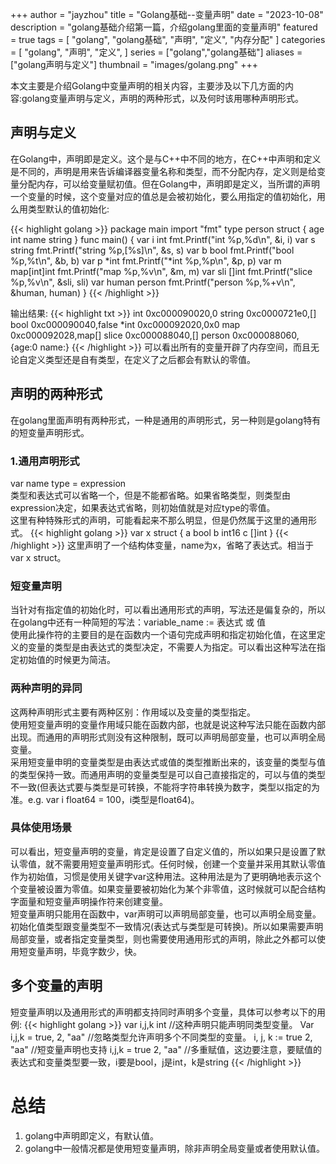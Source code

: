 +++
author = "jayzhou"
title = "Golang基础--变量声明"
date = "2023-10-08"
description = "golang基础介绍第一篇，介绍golang里面的变量声明"
featured = true
tags = [
    "golang",
    "golang基础",
    "声明",
    "定义",
    "内存分配"
]
categories = [
    "golang",
    "声明",
    "定义",
]
series = ["golang","golang基础"]
aliases = ["golang声明与定义"]
thumbnail = "images/golang.png"
+++

本文主要是介绍Golang中变量声明的相关内容，主要涉及以下几方面的内容:golang变量声明与定义，声明的两种形式，以及何时该用哪种声明形式。
<!--more-->

## 声明与定义

在Golang中，声明即是定义。这个是与C++中不同的地方，在C++中声明和定义是不同的，声明是用来告诉编译器变量名称和类型，而不分配内存，定义则是给变量分配内存，可以给变量赋初值。但在Golang中，声明即是定义，当所谓的声明一个变量的时候，这个变量对应的值总是会被初始化，要么用指定的值初始化，用么用类型默认的值初始化:

{{< highlight golang >}}
package main
import "fmt"
type person struct {
	age  int
	name string
}
func main() {
	var i int
	fmt.Printf("int %p,%d\n", &i, i)
	var s string
	fmt.Printf("string %p,[%s]\n", &s, s)
	var b bool
	fmt.Printf("bool %p,%t\n", &b, b)
	var p *int
	fmt.Printf("*int %p,%p\n", &p, p)
	var m map[int]int
	fmt.Printf("map %p,%v\n", &m, m)
	var sli []int
	fmt.Printf("slice %p,%v\n", &sli, sli)
	var human person
	fmt.Printf("person %p,%+v\n", &human, human)
}
{{< /highlight >}}

输出结果:
{{< highlight txt >}}
int 0xc000090020,0
string 0xc0000721e0,[]
bool 0xc000090040,false
\*int 0xc000092020,0x0
map 0xc000092028,map[]
slice 0xc000088040,[]
person 0xc000088060,{age:0 name:}
{{< /highlight >}}
可以看出所有的变量开辟了内存空间，而且无论自定义类型还是自有类型，在定义了之后都会有默认的零值。

## 声明的两种形式
在golang里面声明有两种形式，一种是通用的声明形式，另一种则是golang特有的短变量声明形式。

### 1.通用声明形式
var name type = expression <br>
类型和表达式可以省略一个，但是不能都省略。如果省略类型，则类型由expression决定，如果表达式省略，则初始值就是对应type的零值。<br>
这里有种特殊形式的声明，可能看起来不那么明显，但是仍然属于这里的通用形式。
{{< highlight golang >}}
var x struct {
  a bool
  b int16
  c []int
}
{{< /highlight >}}
这里声明了一个结构体变量，name为x，省略了表达式。相当于var x struct。

### 短变量声明
当针对有指定值的初始化时，可以看出通用形式的声明，写法还是偏复杂的，所以在golang中还有一种简短的写法：variable_name := 表达式 或 值<br>
使用此操作符的主要目的是在函数内一个语句完成声明和指定初始化值，在这里定义的变量的类型是由表达式的类型决定，不需要人为指定。可以看出这种写法在指定初始值的时候更为简洁。

### 两种声明的异同
这两种声明形式主要有两种区别：作用域以及变量的类型指定。<br>
使用短变量声明的变量作用域只能在函数内部，也就是说这种写法只能在函数内部出现。而通用的声明形式则没有这种限制，既可以声明局部变量，也可以声明全局变量。<br>
采用短变量申明的变量类型是由表达式或值的类型推断出来的，该变量的类型与值的类型保持一致。而通用声明的变量类型是可以自己直接指定的，可以与值的类型不一致(但表达式要与类型是可转换，不能将字符串转换为数字，类型以指定的为准。e.g. var i float64 = 100，i类型是float64)。

### 具体使用场景
可以看出，短变量声明的变量，肯定是设置了自定义值的，所以如果只是设置了默认零值，就不需要用短变量声明形式。任何时候，创建一个变量并采用其默认零值作为初始值，习惯是使用关键字var这种用法。这种用法是为了更明确地表示这个个变量被设置为零值。如果变量要被初始化为某个非零值，这时候就可以配合结构字面量和短变量声明操作符来创建变量。<br>
短变量声明只能用在函数中，var声明可以声明局部变量，也可以声明全局变量。初始化值类型跟变量类型不一致情况(表达式与类型是可转换)。所以如果需要声明局部变量，或者指定变量类型，则也需要使用通用形式的声明，除此之外都可以使用短变量声明，毕竟字数少，快。

## 多个变量的声明
短变量声明以及通用形式的声明都支持同时声明多个变量，具体可以参考以下的用例:
{{< highlight golang >}}
var i,j,k int //这种声明只能声明同类型变量。
Var i,j,k = true, 2, "aa" //忽略类型允许声明多个不同类型的变量。
i, j, k := true 2, "aa" //短变量声明也支持
i,j,k = true 2, "aa" //多重赋值，这边要注意，要赋值的表达式和变量类型要一致，i要是bool，j是int，k是string
{{< /highlight >}}

# 总结
1. golang中声明即定义，有默认值。
2. golang中一般情况都是使用短变量声明，除非声明全局变量或者使用默认值。
